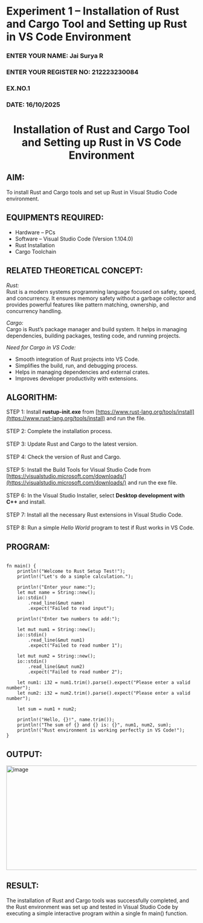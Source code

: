 # Experiment 1 – Installation of Rust and Cargo Tool and Setting up Rust in VS Code Environment  

<H3>ENTER YOUR NAME: Jai Surya R</H3>  
<H3>ENTER YOUR REGISTER NO: 212223230084</H3>  
<H3>EX.NO.1</H3>  
<H3>DATE: 16/10/2025</H3>  

<H1 ALIGN =CENTER> Installation of Rust and Cargo Tool and Setting up Rust in VS Code Environment </H1>  

## AIM:  
To install Rust and Cargo tools and set up Rust in Visual Studio Code environment.  

## EQUIPMENTS REQUIRED:  
- Hardware – PCs  
- Software – Visual Studio Code (Version 1.104.0)  
- Rust Installation  
- Cargo Toolchain  

## RELATED THEORETICAL CONCEPT:  

*Rust:*  
Rust is a modern systems programming language focused on safety, speed, and concurrency. It ensures memory safety without a garbage collector and provides powerful features like pattern matching, ownership, and concurrency handling.  

*Cargo:*  
Cargo is Rust’s package manager and build system. It helps in managing dependencies, building packages, testing code, and running projects.  

*Need for Cargo in VS Code:*  
- Smooth integration of Rust projects into VS Code.  
- Simplifies the build, run, and debugging process.  
- Helps in managing dependencies and external crates.  
- Improves developer productivity with extensions.  

## ALGORITHM:  
STEP 1: Install **rustup-init.exe** from [https://www.rust-lang.org/tools/install](https://www.rust-lang.org/tools/install) and run the file. <BR>  
STEP 2: Complete the installation process. <BR>  
STEP 3: Update Rust and Cargo to the latest version. <BR>  
STEP 4: Check the version of Rust and Cargo. <BR>  
STEP 5: Install the Build Tools for Visual Studio Code from [https://visualstudio.microsoft.com/downloads/](https://visualstudio.microsoft.com/downloads/) and run the exe file. <BR>  
STEP 6: In the Visual Studio Installer, select **Desktop development with C++** and install. <BR>  
STEP 7: Install all the necessary Rust extensions in Visual Studio Code. <BR>  
STEP 8: Run a simple *Hello World* program to test if Rust works in VS Code. <BR>  

## PROGRAM:  
```use std::io;

fn main() {
    println!("Welcome to Rust Setup Test!");
    println!("Let's do a simple calculation.");

    println!("Enter your name:");
    let mut name = String::new();
    io::stdin()
        .read_line(&mut name)
        .expect("Failed to read input");

    println!("Enter two numbers to add:");

    let mut num1 = String::new();
    io::stdin()
        .read_line(&mut num1)
        .expect("Failed to read number 1");

    let mut num2 = String::new();
    io::stdin()
        .read_line(&mut num2)
        .expect("Failed to read number 2");

    let num1: i32 = num1.trim().parse().expect("Please enter a valid number");
    let num2: i32 = num2.trim().parse().expect("Please enter a valid number");

    let sum = num1 + num2;

    println!("Hello, {}!", name.trim());
    println!("The sum of {} and {} is: {}", num1, num2, sum);
    println!("Rust environment is working perfectly in VS Code!");
}

```

## OUTPUT:
<img width="542" height="276" alt="image" src="https://github.com/user-attachments/assets/04b140ed-e48f-459b-bb5d-4325bd426d8c" />


## RESULT:
The installation of Rust and Cargo tools was successfully completed, and the Rust environment was set up and tested in Visual Studio Code by executing a simple interactive program within a single fn main() function.

